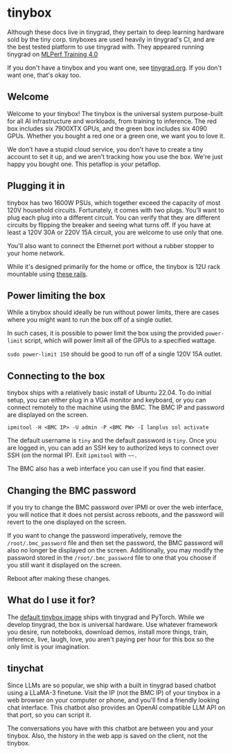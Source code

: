 # tinybox

Although these docs live in tinygrad, they pertain to deep learning hardware sold by the tiny corp. tinyboxes are used heavily in tinygrad's CI, and are the best tested platform to use tinygrad with. They appeared running tinygrad on [MLPerf Training 4.0](https://public.tableau.com/views/MLCommons-Training_16993769118290/MLCommons-Training)

If you don't have a tinybox and you want one, see [tinygrad.org](https://tinygrad.org). If you don't want one, that's okay too.

## Welcome

Welcome to your tinybox! The tinybox is the universal system purpose-built for all AI infrastructure and workloads, from training to inference. The red box includes six 7900XTX GPUs, and the green box includes six 4090 GPUs. Whether you bought a red one or a green one, we want you to love it.

We don't have a stupid cloud service, you don't have to create a tiny account to set it up, and we aren't tracking how you use the box. We're just happy you bought one. This petaflop is your petaflop.

## Plugging it in

tinybox has two 1600W PSUs, which together exceed the capacity of most 120V household circuits. Fortunately, it comes with two plugs. You'll want to plug each plug into a different circuit. You can verify that they are different circuits by flipping the breaker and seeing what turns off. If you have at least a 120V 30A or 220V 15A circuit, you are welcome to use only that one.

You'll also want to connect the Ethernet port without a rubber stopper to your home network.

While it's designed primarily for the home or office, the tinybox is 12U rack mountable using [these rails](https://rackmountmart.store.turbify.net/26slidrailfo.html).

## Power limiting the box

While a tinybox should ideally be run without power limits, there are cases where you might want to run the box off of a single outlet.

In such cases, it is possible to power limit the box using the provided `power-limit` script, which will power limit all of the GPUs to a specified wattage.

`sudo power-limit 150` should be good to run off of a single 120V 15A outlet.

## Connecting to the box

tinybox ships with a relatively basic install of Ubuntu 22.04. To do initial setup, you can either plug in a VGA monitor and keyboard, or you can connect remotely to the machine using the BMC. The BMC IP and password are displayed on the screen.

`ipmitool -H <BMC IP> -U admin -P <BMC PW> -I lanplus sol activate`

The default username is `tiny` and the default password is `tiny`. Once you are logged in, you can add an SSH key to authorized keys to connect over SSH (on the normal IP). Exit `ipmitool` with `~~.`

The BMC also has a web interface you can use if you find that easier.

## Changing the BMC password

If you try to change the BMC password over IPMI or over the web interface, you will notice that it does not persist across reboots, and the password will revert to the one displayed on the screen.

If you want to change the password imperatively, remove the `/root/.bmc_password` file and then set the password, the BMC password will also no longer be displayed on the screen. Additionally, you may modify the password stored in the `/root/.bmc_password` file to one that you choose if you still want it displayed on the screen.

Reboot after making these changes.

## What do I use it for?

The [default tinybox image](https://github.com/tinygrad/tinyos) ships with tinygrad and PyTorch. While we develop tinygrad, the box is universal hardware. Use whatever framework you desire, run notebooks, download demos, install more things, train, inference, live, laugh, love, you aren't paying per hour for this box so the only limit is your imagination.

## tinychat

Since LLMs are so popular, we ship with a built in tinygrad based chatbot using a LLaMA-3 finetune. Visit the IP (not the BMC IP) of your tinybox in a web browser on your computer or phone, and you'll find a friendly looking chat interface. This chatbot also provides an OpenAI compatible LLM API on that port, so you can script it.

The conversations you have with this chatbot are between you and your tinybox. Also, the history in the web app is saved on the client, not the tinybox.
